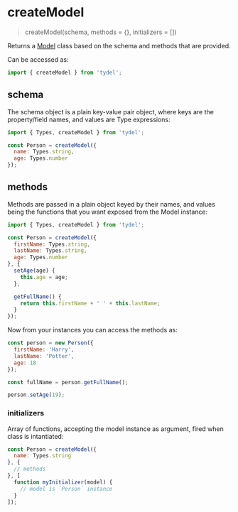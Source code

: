 # createModel

> createModel(schema, methods = {}, initializers = [])

Returns a [Model](./Model.md) class based on the schema and methods that are provided.

Can be accessed as:

```js
import { createModel } from 'tydel';
```

## schema

The schema object is a plain key-value pair object, where keys are the property/field names, and values are Type expressions:

```js
import { Types, createModel } from 'tydel';

const Person = createModel({
  name: Types.string,
  age: Types.number
});
```

## methods

Methods are passed in a plain object keyed by their names, and values being the functions that you want exposed from the Model instance:

```js
import { Types, createModel } from 'tydel';

const Person = createModel({
  firstName: Types.string,
  lastName: Types.string,
  age: Types.number
}, {
  setAge(age) {
    this.age = age;
  },

  getFullName() {
    return this.firstName + ' ' + this.lastName;
  }
});
```

Now from your instances you can access the methods as:

```js
const person = new Person({
  firstName: 'Harry',
  lastName: 'Potter',
  age: 18
});

const fullName = person.getFullName();

person.setAge(19);
```

### initializers

Array of functions, accepting the model instance as argument, fired when class is intantiated:

```js
const Person = createModel({
  name: Types.string
}, {
  // methods
}, [
  function myInitializer(model) {
    // model is `Person` instance
  }
]);
```
